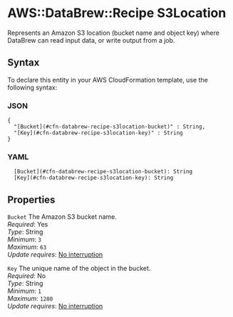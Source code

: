 # AWS::DataBrew::Recipe S3Location<a name="aws-properties-databrew-recipe-s3location"></a>

Represents an Amazon S3 location \(bucket name and object key\) where DataBrew can read input data, or write output from a job\.

## Syntax<a name="aws-properties-databrew-recipe-s3location-syntax"></a>

To declare this entity in your AWS CloudFormation template, use the following syntax:

### JSON<a name="aws-properties-databrew-recipe-s3location-syntax.json"></a>

```
{
  "[Bucket](#cfn-databrew-recipe-s3location-bucket)" : String,
  "[Key](#cfn-databrew-recipe-s3location-key)" : String
}
```

### YAML<a name="aws-properties-databrew-recipe-s3location-syntax.yaml"></a>

```
  [Bucket](#cfn-databrew-recipe-s3location-bucket): String
  [Key](#cfn-databrew-recipe-s3location-key): String
```

## Properties<a name="aws-properties-databrew-recipe-s3location-properties"></a>

`Bucket`  <a name="cfn-databrew-recipe-s3location-bucket"></a>
The Amazon S3 bucket name\.  
*Required*: Yes  
*Type*: String  
*Minimum*: `3`  
*Maximum*: `63`  
*Update requires*: [No interruption](https://docs.aws.amazon.com/AWSCloudFormation/latest/UserGuide/using-cfn-updating-stacks-update-behaviors.html#update-no-interrupt)

`Key`  <a name="cfn-databrew-recipe-s3location-key"></a>
The unique name of the object in the bucket\.  
*Required*: No  
*Type*: String  
*Minimum*: `1`  
*Maximum*: `1280`  
*Update requires*: [No interruption](https://docs.aws.amazon.com/AWSCloudFormation/latest/UserGuide/using-cfn-updating-stacks-update-behaviors.html#update-no-interrupt)